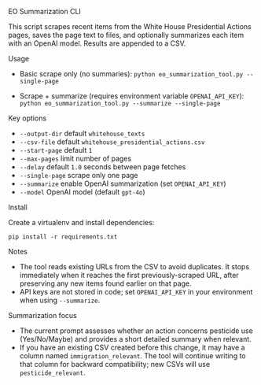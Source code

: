 EO Summarization CLI

This script scrapes recent items from the White House Presidential Actions pages, saves the page text to files, and optionally summarizes each item with an OpenAI model. Results are appended to a CSV.

Usage

- Basic scrape only (no summaries):
  `python eo_summarization_tool.py --single-page`

- Scrape + summarize (requires environment variable `OPENAI_API_KEY`):
  `python eo_summarization_tool.py --summarize --single-page`

Key options

- `--output-dir` default `whitehouse_texts`
- `--csv-file` default `whitehouse_presidential_actions.csv`
- `--start-page` default `1`
- `--max-pages` limit number of pages
- `--delay` default `1.0` seconds between page fetches
- `--single-page` scrape only one page
- `--summarize` enable OpenAI summarization (set `OPENAI_API_KEY`)
- `--model` OpenAI model (default `gpt-4o`)

Install

Create a virtualenv and install dependencies:

`pip install -r requirements.txt`

Notes

- The tool reads existing URLs from the CSV to avoid duplicates. It stops immediately when it reaches the first previously-scraped URL, after preserving any new items found earlier on that page.
- API keys are not stored in code; set `OPENAI_API_KEY` in your environment when using `--summarize`.

Summarization focus

- The current prompt assesses whether an action concerns pesticide use (Yes/No/Maybe) and provides a short detailed summary when relevant.
- If you have an existing CSV created before this change, it may have a column named `immigration_relevant`. The tool will continue writing to that column for backward compatibility; new CSVs will use `pesticide_relevant`.
